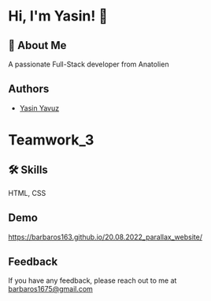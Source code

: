 
# Hi, I'm Yasin! 👋


## 🚀 About Me
A passionate Full-Stack developer from Anatolien


## Authors



- [Yasin Yavuz](https://github.com/barbaros163)



# Teamwork_3


## 🛠 Skills
HTML, CSS


## Demo

https://barbaros163.github.io/20.08.2022_parallax_website/

## Feedback

If you have any feedback, please reach out to me at barbaros1675@gmail.com

